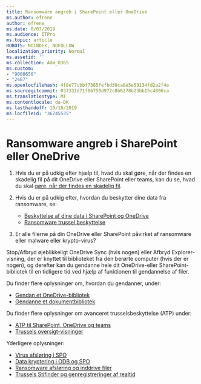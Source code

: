 ```yaml
---
title: Ransomware angreb i SharePoint eller OneDrive
ms.author: efrene
author: efrene
ms.date: 8/07/2019
ms.audience: ITPro
ms.topic: article
ROBOTS: NOINDEX, NOFOLLOW
localization_priority: Normal
ms.assetid: ''
ms.collection: Adm_O365
ms.custom:
- "9000650"
- "2487"
ms.openlocfilehash: 4f8e77cbbf7385fefbd30ca0e5e59134fd2a2f4e
ms.sourcegitcommit: 037331d71f06750d972c0b6278b23bb15c4806ca
ms.translationtype: MT
ms.contentlocale: da-DK
ms.lasthandoff: 10/18/2019
ms.locfileid: "36745535"
---
```

# <a name="ransomware-attack-in-sharepoint-or-onedrive"></a>Ransomware angreb i SharePoint eller OneDrive

1.  Hvis du er på udkig efter hjælp til, hvad du skal gøre, når der findes en skadelig fil på dit OneDrive eller SharePoint eller teams, kan du se, hvad du skal [gøre, når der findes en skadelig fil](https://support.office.com/en-ie/article/what-to-do-when-a-malicious-file-is-found-in-sharepoint-online-onedrive-or-microsoft-teams-01e902ad-a903-4e0f-b093-1e1ac0c37ad2).
2. Hvis du er på udkig efter, hvordan du beskytter dine data fra ransomware, se:
    - [Beskyttelse af dine data i SharePoint og OneDrive](https://docs.microsoft.com/sharepoint/safeguarding-your-data) 
    - [Ransomware trussel beskyttelse](https://docs.microsoft.com/windows/security/threat-protection/intelligence/ransomware-malware)    

3.  Er alle filerne på din OneDrive eller SharePoint påvirket af ransomware eller malware eller krypto-virus? 

Stop/Afbryd øjeblikkeligt OneDrive Sync (hvis nogen) eller Afbryd Explorer-visning, der er knyttet til biblioteket fra den berørte computer (hvis der er nogen), og derefter kan du gendanne hele dit OneDrive-eller SharePoint-bibliotek til en tidligere tid ved hjælp af funktionen til gendannelse af filer. 

Du finder flere oplysninger om, hvordan du gendanner, under:

- [Gendan et OneDrive-bibliotek](https://support.office.com/article/restore-your-onedrive-fa231298-759d-41cf-bcd0-25ac53eb8a150)
- [Gendanne et dokumentbibliotek](https://support.office.com/article/restore-a-document-library-317791c3-8bd0-4dfd-8254-3ca90883d39a)

Du finder flere oplysninger om avanceret trusselsbeskyttelse (ATP) under:
- [ATP til SharePoint, OneDrive og teams](https://docs.microsoft.com/office365/securitycompliance/atp-for-spo-odb-and-teams)
- [Trussels oversigt-visninger](https://docs.microsoft.com/office365/securitycompliance/threat-explorer-views)

Yderligere oplysninger:

- [Virus afsløring i SPO](https://docs.microsoft.com/office365/securitycompliance/virus-detection-in-spo)</br>
- [Data kryptering i ODB og SPO](https://docs.microsoft.com/office365/securitycompliance/data-encryption-in-odb-and-spo)</br>
- [Ransomware afsløring og inddrive filer](https://support.office.com/article/Ransomware-detection-and-recovering-your-files-0d90ec50-6bfd-40f4-acc7-b8c12c73637f)</br>
- [Trussels Stifinder og genregistreringer af realtid](https://docs.microsoft.com/office365/securitycompliance/threat-explorer-views)
